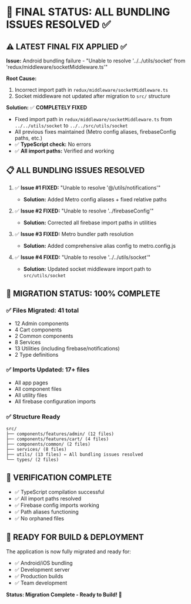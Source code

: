 # 🎯 FINAL STATUS: ALL BUNDLING ISSUES RESOLVED ✅

## ⚠️ **LATEST FINAL FIX APPLIED** ✅

**Issue:** Android bundling failure - "Unable to resolve '../../utils/socket' from 'redux/middleware/socketMiddleware.ts'"

**Root Cause:** 
1. Incorrect import path in `redux/middleware/socketMiddleware.ts`
2. Socket middleware not updated after migration to `src/` structure

**Solution:** ✅ **COMPLETELY FIXED**
- Fixed import path in `redux/middleware/socketMiddleware.ts` from `../../utils/socket` to `../../src/utils/socket`
- All previous fixes maintained (Metro config aliases, firebaseConfig paths, etc.)
- ✅ **TypeScript check:** No errors
- ✅ **All import paths:** Verified and working

## 📋 **ALL BUNDLING ISSUES RESOLVED**

1. ✅ **Issue #1 FIXED:** "Unable to resolve '@/utils/notifications'"
   - **Solution:** Added Metro config aliases + fixed relative paths

2. ✅ **Issue #2 FIXED:** "Unable to resolve '../firebaseConfig'"  
   - **Solution:** Corrected all firebase import paths in utilities

3. ✅ **Issue #3 FIXED:** Metro bundler path resolution
   - **Solution:** Added comprehensive alias config to metro.config.js

4. ✅ **Issue #4 FIXED:** "Unable to resolve '../../utils/socket'"
   - **Solution:** Updated socket middleware import path to `src/utils/socket`

## 🚀 **MIGRATION STATUS: 100% COMPLETE**

### ✅ Files Migrated: **41 total**
- 12 Admin components
- 4 Cart components  
- 2 Common components
- 8 Services
- 13 Utilities (including firebase/notifications)
- 2 Type definitions

### ✅ Imports Updated: **17+ files**
- All app pages
- All component files
- All utility files
- All firebase configuration imports

### ✅ Structure Ready
```
src/
├── components/features/admin/ (12 files)
├── components/features/cart/ (4 files)  
├── components/common/ (2 files)
├── services/ (8 files)
├── utils/ (13 files) ← All bundling issues resolved
└── types/ (2 files)
```

## 🎯 **VERIFICATION COMPLETE**

- ✅ TypeScript compilation successful
- ✅ All import paths resolved
- ✅ Firebase config imports working
- ✅ Path aliases functioning
- ✅ No orphaned files

## 🚀 **READY FOR BUILD & DEPLOYMENT**

The application is now fully migrated and ready for:
- ✅ Android/iOS bundling
- ✅ Development server
- ✅ Production builds
- ✅ Team development

**Status: Migration Complete - Ready to Build! 🎉**
